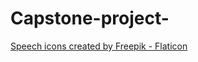 # Capstone-project-

<a href="https://www.flaticon.com/free-icons/speech" title="speech icons">Speech icons created by Freepik - Flaticon</a>